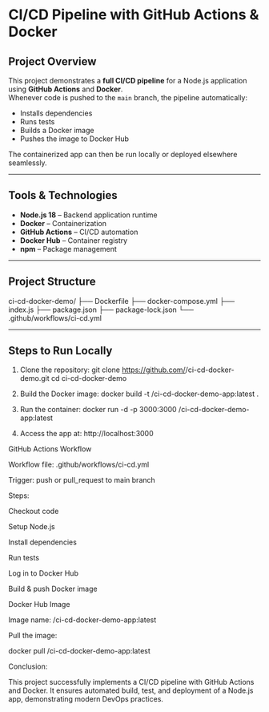# CI/CD Pipeline with GitHub Actions & Docker

## Project Overview
This project demonstrates a **full CI/CD pipeline** for a Node.js application using **GitHub Actions** and **Docker**.  
Whenever code is pushed to the `main` branch, the pipeline automatically:
- Installs dependencies
- Runs tests
- Builds a Docker image
- Pushes the image to Docker Hub

The containerized app can then be run locally or deployed elsewhere seamlessly.

---

## Tools & Technologies
- **Node.js 18** – Backend application runtime
- **Docker** – Containerization
- **GitHub Actions** – CI/CD automation
- **Docker Hub** – Container registry
- **npm** – Package management

---

## Project Structure
ci-cd-docker-demo/
├── Dockerfile
├── docker-compose.yml
├── index.js
├── package.json
├── package-lock.json
└── .github/workflows/ci-cd.yml

---

## Steps to Run Locally
1. Clone the repository:
git clone https://github.com/<your-username>/ci-cd-docker-demo.git
cd ci-cd-docker-demo

2. Build the Docker image:
docker build -t <your-dockerhub-username>/ci-cd-docker-demo-app:latest .

3. Run the container:
docker run -d -p 3000:3000 <your-dockerhub-username>/ci-cd-docker-demo-app:latest

4. Access the app at: http://localhost:3000

GitHub Actions Workflow

Workflow file: .github/workflows/ci-cd.yml

Trigger: push or pull_request to main branch

Steps:

Checkout code

Setup Node.js

Install dependencies

Run tests

Log in to Docker Hub

Build & push Docker image

Docker Hub Image

Image name: <your-dockerhub-username>/ci-cd-docker-demo-app:latest

Pull the image:

docker pull <your-dockerhub-username>/ci-cd-docker-demo-app:latest

Conclusion:

This project successfully implements a CI/CD pipeline with GitHub Actions and Docker.
It ensures automated build, test, and deployment of a Node.js app, demonstrating modern DevOps practices.
